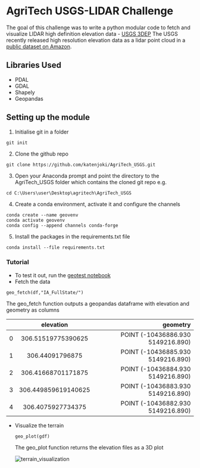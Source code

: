 <h1> AgriTech USGS-LIDAR Challenge </h2>

The goal of this challenge was to write a python modular code to fetch and visualize LIDAR high definition elevation data - [USGS 3DEP](https://www.usgs.gov/core-science-systems/ngp/3dep)
The USGS recently released high resolution elevation data as a lidar point cloud in a [public dataset on Amazon](https://registry.opendata.aws/usgs-lidar/). 

<h2> Libraries Used </h2>

* PDAL
* GDAL
* Shapely
* Geopandas

<h2>Setting up the module</h2>

1. Initialise git in a folder
  ```
  git init
  ```
2. Clone the github repo 
  ```
  git clone https://github.com/katenjoki/AgriTech_USGS.git
  ```
3. Open your Anaconda prompt and point the directory to the AgriTech_USGS folder which contains the cloned git repo e.g.
  ```
  cd C:\Users\user\Desktop\agritech\AgriTech_USGS
  ```
4. Create a conda environment, activate it and configure the channels 
  ```
  conda create --name geovenv
  conda activate geovenv
  conda config --append channels conda-forge
  ```
5. Install the packages in the requirements.txt file
  ```
  conda install --file requirements.txt
  
  ```
  
  <h3> Tutorial</h3>
  
  * To test it out, run the [geotest notebook](https://github.com/katenjoki/AgriTech_USGS/blob/master/agritech_tutorial/geotest.ipynb)
  * Fetch the data
  ```
  geo_fetch(df,"IA_FullState/")
  ```
  The geo_fetch function outputs a geopandas dataframe with elevation and geometry as columns
  
|    | elevation | geometry|
| -- | :---------:| --------:|
| 0 |	306.51519775390625 |	POINT (-10436886.930 5149216.890)|
| 1 |	306.44091796875 |	POINT (-10436885.930 5149216.890)|
| 2 |	306.41668701171875 |	POINT (-10436884.930 5149216.890)|
| 3 |	306.449859619140625 |	POINT (-10436883.930 5149216.890)|
| 4 |	306.4075927734375 |	POINT (-10436882.930 5149216.890)|

* Visualize the terrain
  ```
  geo_plot(gdf)
  ```
  The geo_plot function returns the elevation files as a 3D plot 
  
  ![terrain_visualization](https://github.com/katenjoki/AgriTech_USGS/blob/master/files/terrain.png)
  
